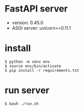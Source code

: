 # FastAPI server
- version: 0.45.0
- ASGI server: uvicorn==0.11.1
# install
```
$ python -m venv env
$ source env/bin/activate
$ pip install -r requirements.txt
```
# run server
```
$ bash ./run.sh
```
